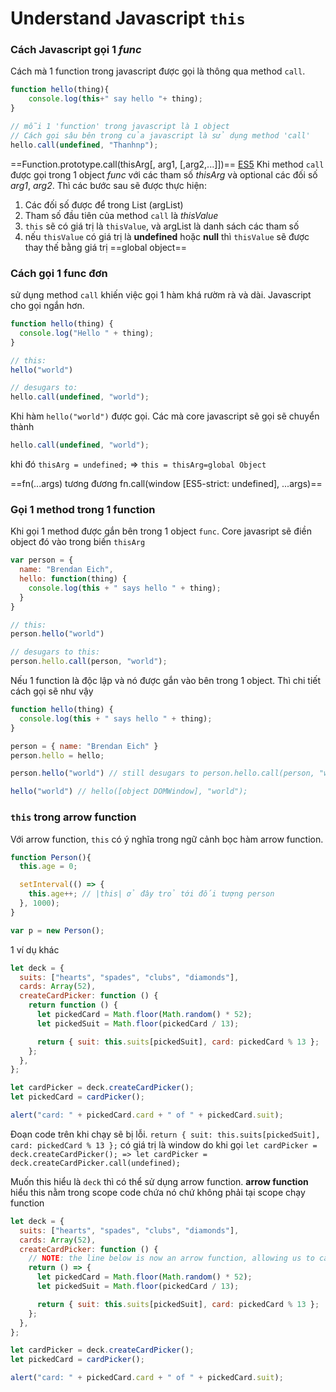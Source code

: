 # Understand Javascript `this`
### Cách Javascript gọi 1 *func*
Cách mà 1 function trong javascript được gọi là thông qua method `call`. 
```javascript
function hello(thing){
	console.log(this+" say hello "+ thing);
}

// mỗi 1 'function' trong javascript là 1 object
// Cách gọi sâu bên trong của javascript là sử dụng method 'call'
hello.call(undefined, "Thanhnp");

```

==Function.prototype.call(thisArg[, arg1, [,arg2,...]])== [ES5](http://es5.github.io/#x15.3.4.4)
Khi method `call` được gọi trong 1 object *func* với các tham số *thisArg* và optional các đối số *arg1*, *arg2*. Thì các bước sau sẽ được thực hiện:
1. Các đối số được để trong List (argList)
2. Tham số đầu tiên của method `call` là *thisValue*
3. `this` sẽ có giá trị là `thisValue`, và argList là danh sách các tham số
4. nếu `thisValue` có giá trị là **undefined** hoặc **null** thì `thisValue` sẽ được thay thế bằng giá trị ==global object==

### Cách gọi 1 func đơn 
sử dụng method `call` khiến việc gọi 1 hàm khá rườm rà và dài. Javascript cho gọi ngắn hơn.

```javascript
function hello(thing) {
  console.log("Hello " + thing);
}

// this:
hello("world")

// desugars to:
hello.call(undefined, "world");

```
Khi hàm `hello("world")` được gọi. Các mà core javascript sẽ gọi sẽ chuyển thành
```javascript
hello.call(undefined, "world");
```
khi đó `thisArg = undefined;` => `this = thisArg=global Object`

==fn(...args) tương đương fn.call(window [ES5-strict: undefined], ...args)==

### Gọi 1 method trong 1 function
Khi gọi 1 method được gắn bên trong 1 object `func`. Core javasript sẽ điền object đó vào trong biến `thisArg`
```javascript
var person = {
  name: "Brendan Eich",
  hello: function(thing) {
    console.log(this + " says hello " + thing);
  }
}

// this:
person.hello("world")

// desugars to this:
person.hello.call(person, "world");

```

Nếu 1 function là độc lập và nó được gắn vào bên trong 1 object. Thì chi tiết cách gọi sẽ như vậy

```javascript
function hello(thing) {
  console.log(this + " says hello " + thing);
}

person = { name: "Brendan Eich" }
person.hello = hello;

person.hello("world") // still desugars to person.hello.call(person, "world")

hello("world") // hello([object DOMWindow], "world");
```

### `this` trong arrow function
Với arrow function, `this` có ý nghĩa trong ngữ cảnh bọc hàm arrow function.
```javascript
function Person(){
  this.age = 0;

  setInterval(() => {
    this.age++; // |this| ở đây trỏ tới đối tượng person
  }, 1000);
}

var p = new Person();

```

1 ví dụ khác
```javascript
let deck = {
  suits: ["hearts", "spades", "clubs", "diamonds"],
  cards: Array(52),
  createCardPicker: function () {
    return function () {
      let pickedCard = Math.floor(Math.random() * 52);
      let pickedSuit = Math.floor(pickedCard / 13);

      return { suit: this.suits[pickedSuit], card: pickedCard % 13 };
    };
  },
};

let cardPicker = deck.createCardPicker();
let pickedCard = cardPicker();

alert("card: " + pickedCard.card + " of " + pickedCard.suit);

```

Đoạn code trên khi chạy sẽ bị lỗi. `return { suit: this.suits[pickedSuit], card: pickedCard % 13 };` có giá trị là window do khi gọi `let cardPicker = deck.createCardPicker(); => let cardPicker = deck.createCardPicker.call(undefined);`

Muốn this hiểu là `deck` thì có thể sử dụng arrow function. **arrow function** hiểu this nằm trong scope code chứa nó chứ không phải tại scope chạy function
```javascript
let deck = {
  suits: ["hearts", "spades", "clubs", "diamonds"],
  cards: Array(52),
  createCardPicker: function () {
    // NOTE: the line below is now an arrow function, allowing us to capture 'this' right here
    return () => {
      let pickedCard = Math.floor(Math.random() * 52);
      let pickedSuit = Math.floor(pickedCard / 13);

      return { suit: this.suits[pickedSuit], card: pickedCard % 13 };
    };
  },
};

let cardPicker = deck.createCardPicker();
let pickedCard = cardPicker();

alert("card: " + pickedCard.card + " of " + pickedCard.suit);

```